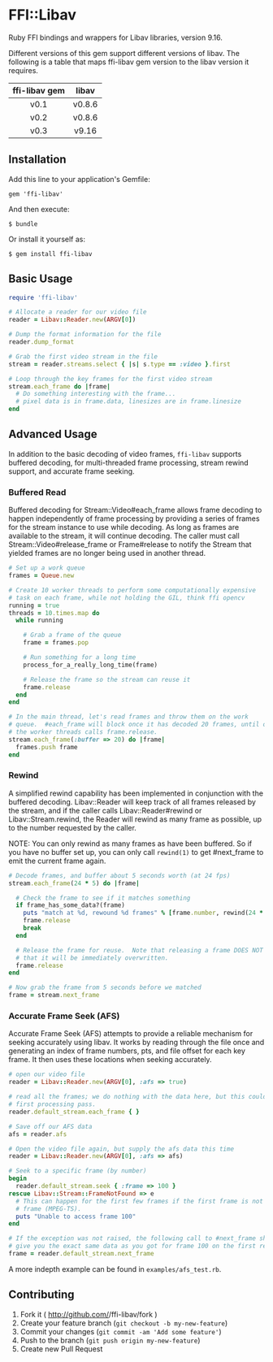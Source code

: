 # FFI::Libav

Ruby FFI bindings and wrappers for Libav libraries, version 9.16.

Different versions of this gem support different versions of libav.  The
following is a table that maps ffi-libav gem version to the libav version it
requires.

| ffi-libav gem | libav |
|:-:|:-:|
|v0.1|v0.8.6|
|v0.2|v0.8.6|
|v0.3|v9.16|

## Installation

Add this line to your application's Gemfile:

    gem 'ffi-libav'

And then execute:

    $ bundle

Or install it yourself as:

    $ gem install ffi-libav

## Basic Usage

```ruby
require 'ffi-libav'

# Allocate a reader for our video file
reader = Libav::Reader.new(ARGV[0])

# Dump the format information for the file
reader.dump_format

# Grab the first video stream in the file
stream = reader.streams.select { |s| s.type == :video }.first

# Loop through the key frames for the first video stream
stream.each_frame do |frame|
  # Do something interesting with the frame...
  # pixel data is in frame.data, linesizes are in frame.linesize
end
```

## Advanced Usage
In addition to the basic decoding of video frames, `ffi-libav` supports
buffered decoding, for multi-threaded frame processing, stream rewind support,
and accurate frame seeking.

### Buffered Read
Buffered decoding for Stream::Video#each_frame allows frame decoding
to happen independently of frame processing by providing a series of
frames for the stream instance to use while decoding.  As long as
frames are available to the stream, it will continue decoding.  The
caller must call Stream::Video#release_frame or Frame#release to
notify the Stream that yielded frames are no longer being used in
another thread.

```ruby
# Set up a work queue
frames = Queue.new

# Create 10 worker threads to perform some computationally expensive
# task on each frame, while not holding the GIL, think ffi opencv
running = true
threads = 10.times.map do
  while running

    # Grab a frame of the queue
    frame = frames.pop

    # Run something for a long time
    process_for_a_really_long_time(frame)

    # Release the frame so the stream can reuse it
    frame.release
  end
end

# In the main thread, let's read frames and throw them on the work
# queue.  #each_frame will block once it has decoded 20 frames, until one of
# the worker threads calls frame.release.
stream.each_frame(:buffer => 20) do |frame|
  frames.push frame
end
```

### Rewind
A simplified rewind capability has been implemented in conjunction with the
buffered decoding.  Libav::Reader will keep track of all frames released by the
stream, and if the caller calls Libav::Reader#rewind or Libav::Stream.rewind,
the Reader will rewind as many frame as possible, up to the number requested by
the caller.

NOTE: You can only rewind as many frames as have been buffered.  So if you have
no buffer set up, you can only call `rewind(1)` to get #next_frame to emit the
current frame again.

```ruby
# Decode frames, and buffer about 5 seconds worth (at 24 fps)
stream.each_frame(24 * 5) do |frame|

  # Check the frame to see if it matches something
  if frame_has_some_data?(frame)
    puts "match at %d, rewound %d frames" % [frame.number, rewind(24 * 5)]
    frame.release
    break
  end

  # Release the frame for reuse.  Note that releasing a frame DOES NOT mean
  # that it will be immediately overwritten.
  frame.release
end

# Now grab the frame from 5 seconds before we matched
frame = stream.next_frame
```

### Accurate Frame Seek (AFS)
Accurate Frame Seek (AFS) attempts to provide a reliable mechanism for seeking
accurately using libav.  It works by reading through the file once and
generating an index of frame numbers, pts, and file offset for each key frame.
It then uses these locations when seeking accurately.


```ruby
# open our video file
reader = Libav::Reader.new(ARGV[0], :afs => true)

# read all the frames; we do nothing with the data here, but this could be a
# first processing pass.
reader.default_stream.each_frame { }

# Save off our AFS data
afs = reader.afs

# Open the video file again, but supply the afs data this time
reader = Libav::Reader.new(ARGV[0], :afs => afs)

# Seek to a specific frame (by number)
begin
  reader.default_stream.seek { :frame => 100 }
rescue Libav::Stream::FrameNotFound => e
  # This can happen for the first few frames if the first frame is not a key
  # frame (MPEG-TS).
  puts "Unable to access frame 100"
end

# If the exception was not raised, the following call to #next_frame should
# give you the exact same data as you got for frame 100 on the first read.
frame = reader.default_stream.next_frame
```

A more indepth example can be found in `examples/afs_test.rb`.

## Contributing

1. Fork it ( http://github.com/<my-github-username>/ffi-libav/fork )
2. Create your feature branch (`git checkout -b my-new-feature`)
3. Commit your changes (`git commit -am 'Add some feature'`)
4. Push to the branch (`git push origin my-new-feature`)
5. Create new Pull Request

